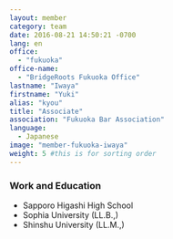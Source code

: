 ```yaml
---
layout: member
category: team
date: 2016-08-21 14:50:21 -0700
lang: en
office:
  - "fukuoka"
office-name:
  - "BridgeRoots Fukuoka Office"
lastname: "Iwaya"
firstname: "Yuki"
alias: "kyou"
title: "Associate"
association: "Fukuoka Bar Association"
language:
  - Japanese
image: "member-fukuoka-iwaya"
weight: 5 #this is for sorting order
---
```



### Work and Education
- Sapporo Higashi High School
- Sophia University (LL.B.,)
- Shinshu University (LL.M.,)
